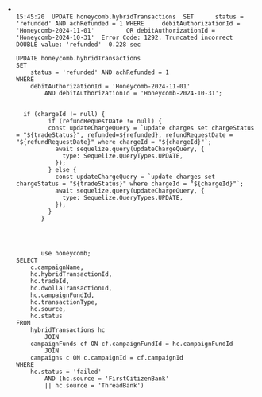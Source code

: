 - ```apl
  
  15:45:20	UPDATE honeycomb.hybridTransactions  SET      status = 'refunded' AND achRefunded = 1 WHERE     debitAuthorizationId = 'Honeycomb-2024-11-01'         OR debitAuthorizationId = 'Honeycomb-2024-10-31'	Error Code: 1292. Truncated incorrect DOUBLE value: 'refunded'	0.228 sec
  
  UPDATE honeycomb.hybridTransactions 
  SET 
      status = 'refunded' AND achRefunded = 1
  WHERE
      debitAuthorizationId = 'Honeycomb-2024-11-01'
          AND debitAuthorizationId = 'Honeycomb-2024-10-31';
    
    
    if (chargeId != null) {
           if (refundRequestDate != null) {
           const updateChargeQuery = `update charges set chargeStatus = "${tradeStatus}", refunded=${refunded}, refundRequestDate = "${refundRequestDate}" where chargeId = "${chargeId}"`;
             await sequelize.query(updateChargeQuery, {
               type: Sequelize.QueryTypes.UPDATE,
             });
           } else {
             const updateChargeQuery = `update charges set chargeStatus = "${tradeStatus}" where chargeId = "${chargeId}"`;
             await sequelize.query(updateChargeQuery, {
               type: Sequelize.QueryTypes.UPDATE,
             });
           }
         }
         
         
         
         
         use honeycomb;
  SELECT 
      c.campaignName,
      hc.hybridTransactionId,
      hc.tradeId,
      hc.dwollaTransactionId,
      hc.campaignFundId,
      hc.transactionType,
      hc.source,
      hc.status
  FROM
      hybridTransactions hc
          JOIN
      campaignFunds cf ON cf.campaignFundId = hc.campaignFundId
          JOIN
      campaigns c ON c.campaignId = cf.campaignId
  WHERE
      hc.status = 'failed'
          AND (hc.source = 'FirstCitizenBank'
          || hc.source = 'ThreadBank')
  ```